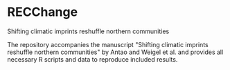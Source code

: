 # RECChange
Shifting climatic imprints reshuffle northern communities

The repository accompanies the manuscript "Shifting climatic imprints reshuffle northern communities" by Antao and Weigel et al. and provides all necessary R scripts and data to reproduce included results. 
